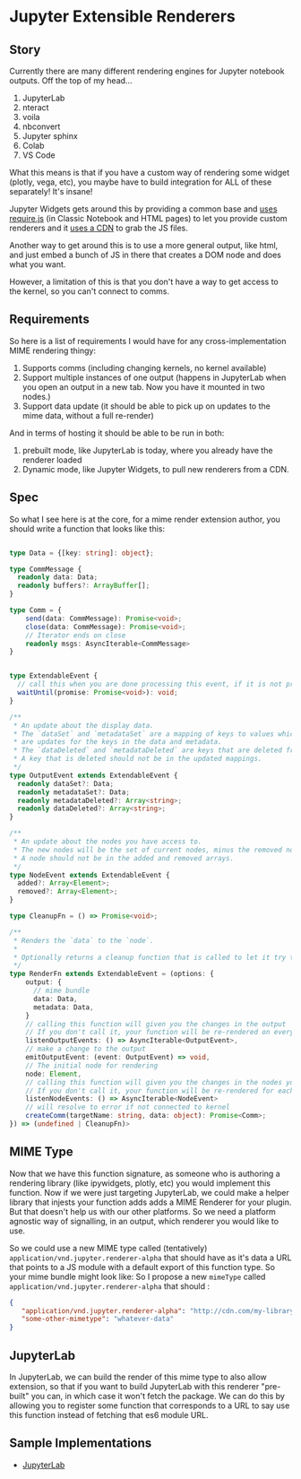 # Jupyter Extensible Renderers

## Story

Currently there are many different rendering engines for Jupyter notebook outputs. Off the top of my head...


1. JupyterLab
2. nteract
3. voila
4. nbconvert
5. Jupyter sphinx
6. Colab
7. VS Code

What this means is that if you have a custom way of rendering some widget (plotly, vega, etc), you maybe have to build
integration for ALL of these separately! It's insane!

Jupyter Widgets gets around this by providing a common base and [uses require.js](https://ipywidgets.readthedocs.io/en/stable/examples/Widget%20Custom.html) (in Classic Notebook and HTML pages) to let you provide custom renderers and it [uses a CDN](https://github.com/jupyter-widgets/ipywidgets/issues/1627) to grab the JS files.

Another way to get around this is to use a more general output, like html, and just embed a bunch of JS in there that creates a DOM node and does what you want.


However, a limitation of this is that you don't have a way to get access to the kernel, so you can't connect to comms. 

## Requirements

So here is a list of requirements I would have for any cross-implementation MIME rendering thingy:

1. Supports comms (including changing kernels, no kernel available)
2. Support multiple instances of one output (happens in JupyterLab when you open an output in a new tab. Now you have it mounted in two nodes.)
3. Support data update (it should be able to pick up on updates to the mime data, without a full re-render)


And in terms of hosting it should be able to be run in both:

1. prebuilt mode, like JupyterLab is today, where you already have the renderer loaded
2. Dynamic mode, like Jupyter Widgets, to pull new renderers from a CDN.


## Spec

So what I see here is at the core, for a mime render extension author, you should write a function that looks like this:


```typescript

type Data = {[key: string]: object};

type CommMessage {
  readonly data: Data;
  readonly buffers?: ArrayBuffer[];
}

type Comm = {
    send(data: CommMessage): Promise<void>;
    close(data: CommMessage): Promise<void>;
    // Iterator ends on close
    readonly msgs: AsyncIterable<CommMessage>
}


type ExtendableEvent {
  // call this when you are done processing this event, if it is not processesd synchronously
  waitUntil(promise: Promise<void>): void;
}

/**
 * An update about the display data.
 * The `dataSet` and `metadataSet` are a mapping of keys to values which
 * are updates for the keys in the data and metadata.
 * The `dataDeleted` and `metadataDeleted` are keys that are deleted from them.
 * A key that is deleted should not be in the updated mappings.
 */
type OutputEvent extends ExtendableEvent {
  readonly dataSet?: Data;
  readonly metadataSet?: Data;
  readonly metadataDeleted?: Array<string>;
  readonly dataDeleted?: Array<string>;
}

/**
 * An update about the nodes you have access to.
 * The new nodes will be the set of current nodes, minus the removed nodes, plus the added nodes.
 * A node should not be in the added and removed arrays.
 */
type NodeEvent extends ExtendableEvent {
  added?: Array<Element>;
  removed?: Array<Element>;
}

type CleanupFn = () => Promise<void>;

/**
 * Renders the `data` to the `node`.
 * 
 * Optionally returns a cleanup function that is called to let it try to clean up when it's done rendering.
 */
type RenderFn extends ExtendableEvent = (options: {
    output: {
      // mime bundle
      data: Data,
      metadata: Data,
    }
    // calling this function will given you the changes in the output
    // If you don't call it, your function will be re-rendered on every change with the new output
    listenOutputEvents: () => AsyncIterable<OutputEvent>,
    // make a change to the output
    emitOutputEvent: (event: OutputEvent) => void,
    // The initial node for rendering
    node: Element,
    // calling this function will given you the changes in the nodes you should render to.
    // If you don't call it, your function will be re-rendered for each new node.
    listenNodeEvents: () => AsyncIterable<NodeEvent>
    // will resolve to error if not connected to kernel
    createComm(targetName: string, data: object): Promise<Comm>;
}) => (undefined | CleanupFn)>
```

## MIME Type

Now that we have this function signature, as someone who is authoring a rendering library (like ipywidgets, plotly, etc)
you would implement this function. Now if we were just targeting JupyterLab, we could make a helper library that injests
your function adds adds a MIME Renderer for your plugin. But that doesn't help us with our other platforms. So we need
a platform agnostic way of signalling, in an output, which renderer you would like to use.

So we could use a new MIME type called (tentatively) `application/vnd.jupyter.renderer-alpha` that should have as it's data
a URL that points to a JS module with a default export of this function type. So your mime bundle might look like:
So I propose a new `mimeType` called `application/vnd.jupyter.renderer-alpha` that should :

```json
{
   "application/vnd.jupyter.renderer-alpha": "http://cdn.com/my-library.js",
   "some-other-mimetype": "whatever-data"
}
```

## JupyterLab

In JupyterLab, we can build the render of this mime type to also allow extension, so that if you want to build JupyterLab with this renderer "pre-built" you can,
in which case it won't fetch the package. We can do this by allowing you to register some function that corresponds to a URL to say use this function instead of fetching that es6 module URL.


## Sample Implementations

* [JupyterLab](https://github.com/blois/js-module-renderer)
